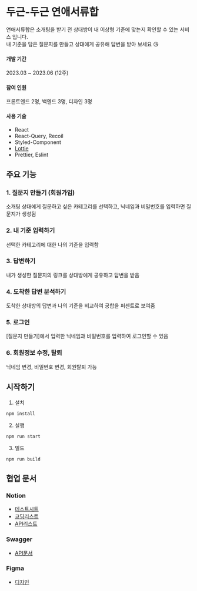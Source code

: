 두근-두근 연애서류합
=============
연애서류합은 소개팅을 받기 전 상대방이 내 이상형 기준에 맞는지 확인할 수 있는 서비스 입니다.   
내 기준을 담은 질문지를 만들고 상대에게 공유해 답변을 받아 보세요 😘

#### 개발 기간
2023.03 ~ 2023.06 (12주)

#### 참여 인원
프론트엔드 2명, 백엔드 3명, 디자인 3명

#### 사용 기술
* React
* React-Query, Recoil 
* Styled-Component
* [Lottie](https://airbnb.io/lottie/#/web)
* Prettier, Eslint

## 주요 기능
### 1. 질문지 만들기 (회원가입)
소개팅 상대에게 질문하고 싶은 카테고리를 선택하고, 닉네임과 비밀번호를 입력하면 질문지가 생성됨
### 2. 내 기준 입력하기
선택한 카테고리에 대한 나의 기준을 입력함
### 3. 답변하기
내가 생성한 질문지의 링크를 상대방에게 공유하고 답변을 받음
### 4. 도착한 답변 분석하기
도착한 상대방의 답변과 나의 기준을 비교하여 궁합을 퍼센트로 보여줌
### 5. 로그인
[질문지 만들기]에서 입력한 닉네임과 비밀번호를 입력하여 로그인할 수 있음
### 6. 회원정보 수정, 탈퇴
닉네임 변경, 비밀번호 변경, 회원탈퇴 가능

## 시작하기
1. 설치
```
npm install
```
2. 실행
```
npm run start
```
3. 빌드
```
npm run build
```


## 협업 문서
### Notion
* [테스트시트](https://www.notion.so/minuxx/be45aec614a74078b437845a80bab34c?pvs=4)
* [코딩리스트](https://www.notion.so/minuxx/d6ac81b071924e72bdb492d0eac2a94a?v=ed6fe7603b1f48b79ec9488109db228a&pvs=4)
* [API리스트](https://www.notion.so/minuxx/API-Sheet-d111fd6eebeb432297e7f413cdbd4fa7?pvs=4)
  
### Swagger
* [API문서](http://3.239.26.220:8080/dailyb/swagger-ui/index.html#/)

### Figma
* [디자인](https://www.figma.com/file/8qs7dpuzT5DClrdzIBblmh/%EA%B9%8C%EA%B9%8C%EB%93%A4?type=design&node-id=201%3A1038&mode=design&t=ut56TkUQYoR3jelk-1)

